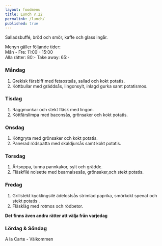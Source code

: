 ```yaml
---
layout: foodmenu
title: Lunch V.22
permalink: /lunch/
published: true
---
```

Salladsbuffé, bröd och smör, kaffe och glass ingår.

Menyn gäller följande tider:  
Mån - Fre: 11:00 - 15:00  
Alla rätter: 80:- Take away: 65:- 

### Måndag

1. Grekisk färsbiff med fetaostsås, sallad och kokt potatis.
2. Köttbullar med gräddsås, lingonsylt, inlagd gurka samt potatismos.

### Tisdag

1. Raggmunkar och stekt fläsk med lingon.
2. Köttfärslimpa med baconsås, grönsaker och kokt potatis.


### Onsdag

1. Köttgryta med grönsaker och kokt potatis.
2. Panerad rödspätta med skaldjursås samt kokt potatis.

### Torsdag

 1. Ärtsoppa, tunna pannkakor, sylt och grädde.
 2. Fläskfilé noisette med bearnaisesås, grönsaker,och stekt potatis.

### Fredag

1. Grillstekt kycklingsilé ädelostsås strimlad paprika, smörkokt spenat och stekt potatis .
2. Fläskläg med rotmos och rödbetor.

  **Det finns även andra rätter att välja från varjedag**

### Lördag & Söndag
A la Carte - Välkommen
